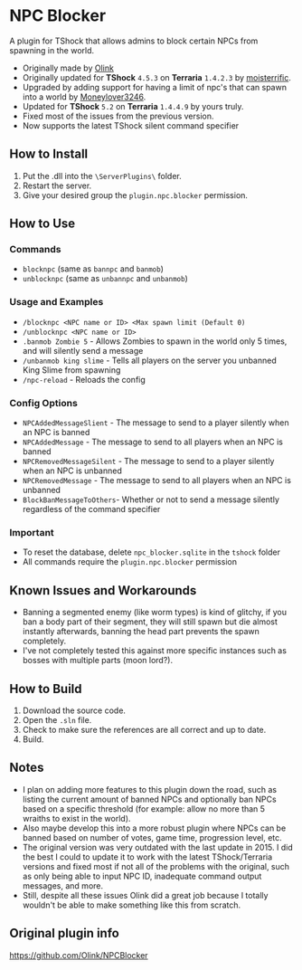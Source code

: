 # NPC Blocker
A plugin for TShock that allows admins to block certain NPCs from spawning in the world.

- Originally made by [Olink](https://github.com/Olink)
- Originally updated for **TShock** `4.5.3` on **Terraria** `1.4.2.3` by [moisterrific](https://github.com/moisterrific).
- Upgraded by adding support for having a limit of npc's that can spawn into a world by [Moneylover3246](https://github.com/Moneylover3246).
- Updated for **TShock** `5.2` on **Terraria** `1.4.4.9` by yours truly.
- Fixed most of the issues from the previous version.
- Now supports the latest TShock silent command specifier 

## How to Install
1. Put the .dll into the `\ServerPlugins\` folder.
2. Restart the server.
3. Give your desired group the `plugin.npc.blocker` permission.

## How to Use
### Commands
- `blocknpc` (same as `bannpc` and `banmob`)
- `unblocknpc` (same as `unbannpc` and `unbanmob`)

### Usage and Examples
- `/blocknpc <NPC name or ID> <Max spawn limit (Default 0)`
- `/unblocknpc <NPC name or ID>`
- `.banmob Zombie 5` - Allows Zombies to spawn in the world only 5 times, and will silently send a message
- `/unbanmob king slime` - Tells all players on the server you unbanned King Slime from spawning
- `/npc-reload` - Reloads the config

### Config Options
- `NPCAddedMessageSlient` - The message to send to a player silently when an NPC is banned
- `NPCAddedMessage` - The message to send to all players when an NPC is banned
- `NPCRemovedMessageSilent` - The message to send to a player silently when an NPC is unbanned
- `NPCRemovedMessage` - The message to send to all players when an NPC is unbanned
- `BlockBanMessageToOthers`- Whether or not to send a message silently regardless of the command specifier

### Important
- To reset the database, delete `npc_blocker.sqlite` in the `tshock` folder
- All commands require the `plugin.npc.blocker` permission

## Known Issues and Workarounds
- Banning a segmented enemy (like worm types) is kind of glitchy, if you ban a body part of their segment, they will still spawn but die almost instantly afterwards, banning the head part prevents the spawn completely. 
- I've not completely tested this against more specific instances such as bosses with multiple parts (moon lord?).

## How to Build
1. Download the source code.
2. Open the `.sln` file.
3. Check to make sure the references are all correct and up to date.
4. Build.

## Notes
- I plan on adding more features to this plugin down the road, such as listing the current amount of banned NPCs and optionally ban NPCs based on a specific threshold (for example: allow no more than 5 wraiths to exist in the world).
- Also maybe develop this into a more robust plugin where NPCs can be banned based on number of votes, game time, progression level, etc.
- The original version was very outdated with the last update in 2015. I did the best I could to update it to work with the latest TShock/Terraria versions and fixed most if not all of the problems with the original, such as only being able to input NPC ID, inadequate command output messages, and more.
- Still, despite all these issues Olink did a great job because I totally wouldn't be able to make something like this from scratch.

## Original plugin info
https://github.com/Olink/NPCBlocker

